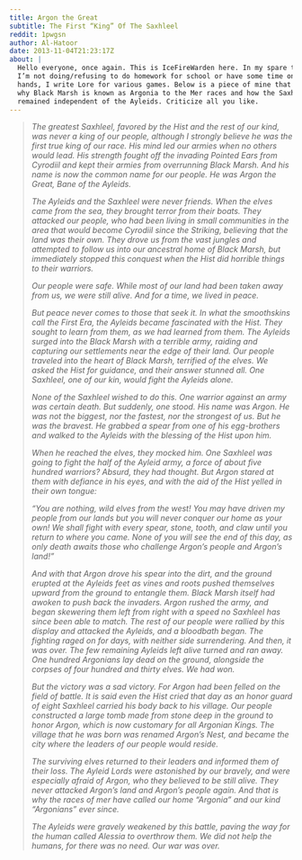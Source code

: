 ```yaml
---
title: Argon the Great
subtitle: The First “King” Of The Saxhleel
reddit: 1pwgsn
author: Al-Hatoor
date: 2013-11-04T21:23:17Z
about: |
  Hello everyone, once again. This is IceFireWarden here. In my spare time when
  I’m not doing/refusing to do homework for school or have some time on my
  hands, I write Lore for various games. Below is a piece of mine that explains
  why Black Marsh is known as Argonia to the Mer races and how the Saxhleel
  remained independent of the Ayleids. Criticize all you like.
---
```


> *The greatest Saxhleel, favored by the Hist and the rest of our kind, was*
> *never a king of our people, although I strongly believe he was the first*
> *true king of our race. His mind led our armies when no others would lead.*
> *His strength fought off the invading Pointed Ears from Cyrodiil and kept*
> *their armies from overrunning Black Marsh. And his name is now the common*
> *name for our people. He was Argon the Great, Bane of the Ayleids.*
>
> *The Ayleids and the Saxhleel were never friends. When the elves came from*
> *the sea, they brought terror from their boats. They attacked our people, who*
> *had been living in small communities in the area that would become Cyrodiil*
> *since the Striking, believing that the land was their own. They drove us*
> *from the vast jungles and attempted to follow us into our ancestral home of*
> *Black Marsh, but immediately stopped this conquest when the Hist did*
> *horrible things to their warriors.*
>
> *Our people were safe. While most of our land had been taken away from us, we*
> *were still alive. And for a time, we lived in peace.*
>
> *But peace never comes to those that seek it. In what the smoothskins call*
> *the First Era, the Ayleids became fascinated with the Hist. They sought to*
> *learn from them, as we had learned from them. The Ayleids surged into the*
> *Black Marsh with a terrible army, raiding and capturing our settlements near*
> *the edge of their land. Our people traveled into the heart of Black Marsh,*
> *terrified of the elves. We asked the Hist for guidance, and their answer*
> *stunned all. One Saxhleel, one of our kin, would fight the Ayleids alone.*
>
> *None of the Saxhleel wished to do this. One warrior against an army was*
> *certain death. But suddenly, one stood. His name was Argon. He was not the*
> *biggest, nor the fastest, nor the strongest of us. But he was the bravest.*
> *He grabbed a spear from one of his egg-brothers and walked to the Ayleids*
> *with the blessing of the Hist upon him.*
>
> *When he reached the elves, they mocked him. One Saxhleel was going to fight*
> *the half of the Ayleid army, a force of about five hundred warriors? Absurd,*
> *they had thought. But Argon stared at them with defiance in his eyes, and*
> *with the aid of the Hist yelled in their own tongue:*
>
> *“You are nothing, wild elves from the west! You may have driven my people*
> *from our lands but you will never conquer our home as your own! We shall*
> *fight with every spear, stone, tooth, and claw until you return to where you*
> *came. None of you will see the end of this day, as only death awaits those*
> *who challenge Argon’s people and Argon’s land!”*
>
> *And with that Argon drove his spear into the dirt, and the ground erupted at*
> *the Ayleids feet as vines and roots pushed themselves upward from the ground*
> *to entangle them. Black Marsh itself had awoken to push back the invaders.*
> *Argon rushed the army, and began skewering them left from right with a speed*
> *no Saxhleel has since been able to match. The rest of our people were*
> *rallied by this display and attacked the Ayleids, and a bloodbath began. The*
> *fighting raged on for days, with neither side surrendering. And then, it was*
> *over. The few remaining Ayleids left alive turned and ran away. One hundred*
> *Argonians lay dead on the ground, alongside the corpses of four hundred and*
> *thirty elves. We had won.*
>
> *But the victory was a sad victory. For Argon had been felled on the field of*
> *battle. It is said even the Hist cried that day as an honor guard of eight*
> *Saxhleel carried his body back to his village. Our people constructed a*
> *large tomb made from stone deep in the ground to honor Argon, which is now*
> *customary for all Argonian Kings. The village that he was born was renamed*
> *Argon’s Nest, and became the city where the leaders of our people would*
> *reside.*
>
> *The surviving elves returned to their leaders and informed them of their*
> *loss. The Ayleid Lords were astonished by our bravely, and were especially*
> *afraid of Argon, who they believed to be still alive. They never attacked*
> *Argon’s land and Argon’s people again. And that is why the races of mer have*
> *called our home “Argonia” and our kind “Argonians” ever since.*
>
> *The Ayleids were gravely weakened by this battle, paving the way for the*
> *human called Alessia to overthrow them. We did not help the humans, for*
> *there was no need. Our war was over.*
